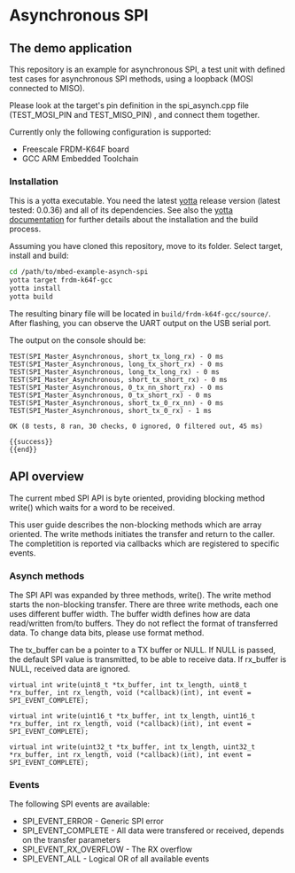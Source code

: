 # Asynchronous SPI

## The demo application

This repository is an example for asynchronous SPI, a test unit with defined test cases for asynchronous SPI methods, using a loopback (MOSI connected to MISO).

Please look at the target's pin definition in the spi_asynch.cpp file (TEST_MOSI_PIN and TEST_MISO_PIN) , and connect them together.

Currently only the following configuration is supported:
- Freescale FRDM-K64F board
- GCC ARM Embedded Toolchain

### Installation
This is a yotta executable. You need the latest [yotta](https://github.com/ARMmbed/yotta) release version (latest tested: 0.0.36) and all of its dependencies. See also the [yotta documentation](http://armmbed.github.io/yotta/) for further details about the installation and the build process.

Assuming you have cloned this repository, move to its folder. Select target, install and build:
```bash
cd /path/to/mbed-example-asynch-spi
yotta target frdm-k64f-gcc
yotta install
yotta build
```

The resulting binary file will be located in `build/frdm-k64f-gcc/source/`. After flashing, you can observe the UART output on the USB serial port.


The output on the console should be:
```
TEST(SPI_Master_Asynchronous, short_tx_long_rx) - 0 ms
TEST(SPI_Master_Asynchronous, long_tx_short_rx) - 0 ms
TEST(SPI_Master_Asynchronous, long_tx_long_rx) - 0 ms
TEST(SPI_Master_Asynchronous, short_tx_short_rx) - 0 ms
TEST(SPI_Master_Asynchronous, 0_tx_nn_short_rx) - 0 ms
TEST(SPI_Master_Asynchronous, 0_tx_short_rx) - 0 ms
TEST(SPI_Master_Asynchronous, short_tx_0_rx_nn) - 0 ms
TEST(SPI_Master_Asynchronous, short_tx_0_rx) - 1 ms

OK (8 tests, 8 ran, 30 checks, 0 ignored, 0 filtered out, 45 ms)

{{success}}
{{end}}
```

## API overview

The current mbed SPI API is byte oriented, providing blocking method write() which waits for a word to be received.

This user guide describes the non-blocking methods which are array oriented. The write methods initiates the transfer and return to the caller. The completition is reported via callbacks which are registered to specific events.

### Asynch methods

The SPI API was expanded by three methods, write().
The write method starts the non-blocking transfer. There are three write methods, each one uses different buffer width. The buffer width defines how are data read/written from/to buffers. They do not reflect the format of transferred data. To change data bits, please use format method.

The tx_buffer can be a pointer to a TX buffer or NULL. If NULL is passed, the default SPI value is transmitted, to be able to receive data. If rx_buffer is NULL, received data are ignored.
```
virtual int write(uint8_t *tx_buffer, int tx_length, uint8_t *rx_buffer, int rx_length, void (*callback)(int), int event = SPI_EVENT_COMPLETE);

virtual int write(uint16_t *tx_buffer, int tx_length, uint16_t *rx_buffer, int rx_length, void (*callback)(int), int event = SPI_EVENT_COMPLETE);

virtual int write(uint32_t *tx_buffer, int tx_length, uint32_t *rx_buffer, int rx_length, void (*callback)(int), int event = SPI_EVENT_COMPLETE);

```

### Events

The following SPI events are available:

- SPI_EVENT_ERROR - Generic SPI error
- SPI_EVENT_COMPLETE - All data were transfered or received, depends on the transfer parameters
- SPI_EVENT_RX_OVERFLOW - The RX overflow
- SPI_EVENT_ALL - Logical OR of all available events
